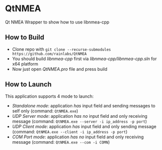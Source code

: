 # QtNMEA
Qt NMEA Wrapper to show how to use libnmea-cpp

## How to Build

- Clone repo with `git clone --recurse-submodules https://github.com/rainlabs/QtNMEA`
- You should build *libnmea-cpp* first via *libnmea-cpp/libnmea-cpp.sln* for x64 platform
- Now just open *QtNMEA.pro* file and press build

## How to Launch

This application supports 4 mode to launch:

- _Standalone mode_: application _has_ input field and sending messages to self only (command: `QtNMEA.exe`)
- _UDP Server mode_: application _has no_ input field and only receiving message (command: `QtNMEA.exe --server -i ip_address -p port`)
- _UDP Client mode_: application _has_ input field and only sending message (command: `QtNMEA.exe --client -i ip_address -p port`)
- _COM Port mode_: application _has no_ input field and only receiving message (command: `QtNMEA.exe --com -i COMN`)
